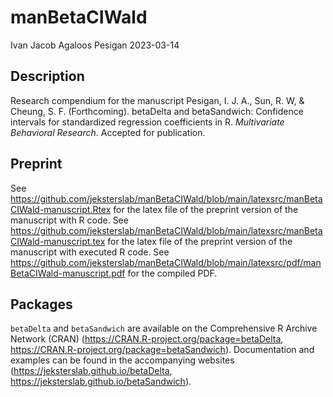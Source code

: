 manBetaCIWald
================
Ivan Jacob Agaloos Pesigan
2023-03-14

<!-- README.md is generated from README.Rmd. Please edit that file -->

## Description

Research compendium for the manuscript Pesigan, I. J. A., Sun, R. W, &
Cheung, S. F. (Forthcoming). betaDelta and betaSandwich: Confidence
intervals for standardized regression coefficients in R. *Multivariate
Behavioral Research*. Accepted for publication.

## Preprint

See
<https://github.com/jeksterslab/manBetaCIWald/blob/main/latexsrc/manBetaCIWald-manuscript.Rtex>
for the latex file of the preprint version of the manuscript with R
code. See
<https://github.com/jeksterslab/manBetaCIWald/blob/main/latexsrc/manBetaCIWald-manuscript.tex>
for the latex file of the preprint version of the manuscript with
executed R code. See
<https://github.com/jeksterslab/manBetaCIWald/blob/main/latexsrc/pdf/manBetaCIWald-manuscript.pdf>
for the compiled PDF.

## Packages

`betaDelta` and `betaSandwich` are available on the Comprehensive R
Archive Network (CRAN) (<https://CRAN.R-project.org/package=betaDelta>,
<https://CRAN.R-project.org/package=betaSandwich>). Documentation and
examples can be found in the accompanying websites
(<https://jeksterslab.github.io/betaDelta>,
<https://jeksterslab.github.io/betaSandwich>).
